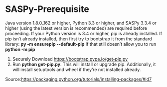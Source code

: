 # SASPy-Prerequisite
Java version 1.8.0_162 or higher, Python 3.3 or higher, and SASPy 3.3.4 or higher (using the latest version is recommended) are required before proceeding.
If your Python version is 3.4 or higher, pip is already installed.
If pip isn’t already installed, then first try to bootstrap it from the standard library: 
**py -m ensurepip --default-pip**
If that still doesn’t allow you to run **python -m pip**
1. Securely Download https://bootstrap.pypa.io/get-pip.py
2. Run **python get-pip.py**. This will install or upgrade pip. Additionally, it will install setuptools and wheel if they’re not installed already.

Source:https://packaging.python.org/tutorials/installing-packages/#id7
